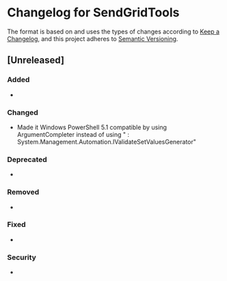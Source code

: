 # Changelog for SendGridTools

The format is based on and uses the types of changes according to [Keep a Changelog](https://keepachangelog.com/en/1.0.0/),
and this project adheres to [Semantic Versioning](https://semver.org/spec/v2.0.0.html).

## [Unreleased]

### Added

- 

### Changed

- Made it Windows PowerShell 5.1 compatible by using ArgumentCompleter instead of using " : System.Management.Automation.IValidateSetValuesGenerator"



### Deprecated

- 

### Removed

- 

### Fixed

- 

### Security

- 

